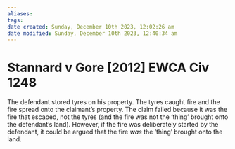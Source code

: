 ```yaml
---
aliases: 
tags: 
date created: Sunday, December 10th 2023, 12:02:26 am
date modified: Sunday, December 10th 2023, 12:40:34 am
---
```


# Stannard v Gore [2012] EWCA Civ 1248

The defendant stored tyres on his property. The tyres caught fire and the fire spread onto the claimant’s property. The claim failed because it was the fire that escaped, not the tyres (and the fire was not the ‘thing’ brought onto the defendant’s land). However, if the fire was deliberately started by the defendant, it could be argued that the fire _was_ the ‘thing’ brought onto the land.

